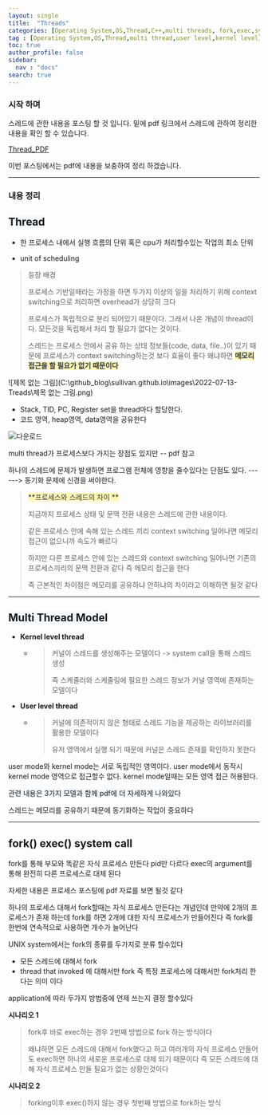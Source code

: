 ```yaml
---
layout: single
title:  "Threads"
categories: [Operating System,OS,Thread,C++,multi threads, fork,exec,system call]
tag : [Operating System,OS,Thread,multi thread,user level,kernel level]
toc: true
author_profile: false
sidebar:
  nav : "docs"
search: true
---
```




### 시작 하며 

스레드에 관한 내용을 포스팅 할 것 입니다. 밑에 pdf 링크에서 스레드에 관하여 정리한 내용을 확인 할 수 있습니다.



<a href="https://sullivan.github.io/pdfs/Thread.pdf">Thread_PDF</a>



이번 포스팅에서는 pdf에 내용을 보충하여 정리 하겠습니다. 



-------------------



### 내용 정리 



## <span style='background-color: #f1f8ff'>**Thread**</span>



* 한 프로세스 내에서 실행 흐름의 단위 혹은 cpu가 처리할수있는 작업의 최소 단위 

* unit of scheduling 



> 등장 배경 
>
> 프로세스 기반일때라는 가정을 하면 두가지 이상의 일을 처리하기 위해 context switching으로 처리하면 overhead가 상당히 크다
>
> 프로세스가 독립적으로 분리 되어있기 때문이다. 그래서 나온 개념이 thread이다. 모든것을 독립해서 처리 할 필요가 없다는 것이다. 
>
>  스레드는 프로세스 안에서 공유 하는 상태 정보들(code, data, file..)이 있기 때문에 프로세스가 context switching하는것 보다 효율이 좋다 왜냐하면 <span style="color: #2D3748; background-color:#fff5b1;">**메모리 접근을 할 필요가 없기 때문이다**</span>





![제목 없는 그림](C:\github_blog\sullivan.github.io\images\2022-07-13-Treads\제목 없는 그림.png)



- Stack, TID, PC, Register set을 thread마다 할당한다. 
- 코드 영역, heap영역, data영역을 공유한다





![다운로드](C:\github_blog\sullivan.github.io\images\2022-07-13-Treads\다운로드.png)





multi thread가 프로세스보다 가지는 장점도 있지만 -- pdf 참고 

하나의 스레드에 문제가 발생하면 프로그램 전체에 영향을 줄수있다는 단점도 있다. ------> 동기화 문제에 신경을 써야한다. 



>  <span style="color: #2D3748; background-color:#fff5b1;">**프로세스와 스레드의 차이 **</span>
>
> 지금까지 프로세스 상태 및 문맥 전환 내용은 스레드에 관한 내용이다.  
>
> 같은 프로세스 안에 속해 있는 스레드 끼리 context switching 일어나면 메모리 접근이 없으니까 속도가 빠르다 
>
> 하지만 다른 프로세스 안에 있는 스레드와 context switching 일어나면 기존의 프로세스끼리의 문맥 전환과 같다 즉 메모리 접근을 한다
>
> 즉 근본적인 차이점은 메모리를 공유하냐 안하냐의 차이라고 이해하면 될것 같다 





-----------------



## <span style='background-color: #f1f8ff'>**Multi Thread Model**</span>



- **Kernel level thread**

  - > 커널이 스레드를 생성해주는 모델이다 -> system call을 통해 스레드 생성 
    >
    > 즉 스케줄러와 스케줄링에 필요한 스레드 정보가 커널 영역에 존재하는 모델이다 
    >
    > 

- **User level thread**

  - > 커널에 의존적이지 않은 형태로 스레드 기능을 제공하는 라이브러리를 활용한 모델이다 
    >
    > 유저 영역에서 실행 되기 때문에 커널은 스레드 존재를 확인하지 못한다



user mode와 kernel mode는 서로 독립적인 영역이다. user mode에서 동작시 kernel mode 영역으로 접근할수 없다. kernel mode일때는 모든 영역 접근  허용된다. 

<span style='background-color: #f1f8ff'>관련 내용은 3가지 모델과 함께 pdf에 더 자세하게 나와있다 </span>



스레드는 메모리를 공유하기 때문에 동기화하는 작업이 중요하다



-----------------



## fork() exec() system call



fork를 통해 부모와 똑같은 자식 프로세스 만든다 pid만 다르다 exec의 argument를 통해 완전히 다른 프로세스로 대체 된다 

자세한 내용은 프로세스 포스팅에 pdf 자료를 보면 될것 같다 



하나의 프로세스 대해서 fork할때는 자식 프로세스 만든다는 개념인데 만약에 2개의 프로세스가 존재 하는데 fork를 하면 2개에 대한 자식 프로세스가 만들어진다 즉 fork를 한번에 연속적으로 사용하면 개수가 늘어난다 



UNIX system에서는 fork의 종류를 두가지로 분류 할수있다 



* 모든 스레드에 대해서 fork
* thread that invoked 에 대해서만 fork  즉 특정 프로세스에 대해서만 fork처리 한다는 의미 이다 



application에 따라 두가지 방법중에 언제 쓰는지 결정 할수있다 



**시나리오 1**

> fork후 바로 exec하는 경우 2번째 방법으로 fork 하는 방식이다 
>
> 왜냐하면 모든 스레드에 대해서 fork했다고 하고 여러개의 자식 프로세스 만들어도 exec하면 하나의 새로운 프로세스로 대체 되기 때문이다 즉 모든 스레드에 대해 자식 프로세스 만들 필요가 없는 상황인것이다 



**시나리오 2**

>forking이후 exec()하지 않는 경우 첫번째 방법으로 fork하는 방식 
>
>





 








